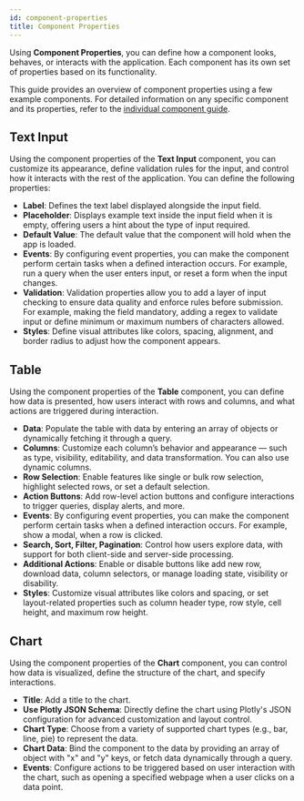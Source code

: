```yaml
---
id: component-properties
title: Component Properties
---
```


Using **Component Properties**, you can define how a component looks, behaves, or interacts with the application. Each component has its own set of properties based on its functionality.

This guide provides an overview of component properties using a few example components. For detailed information on any specific component and its properties, refer to the [individual component guide](#).

## Text Input

Using the component properties of the **Text Input** component, you can customize its appearance, define validation rules for the input, and control how it interacts with the rest of the application. You can define the following properties:

- **Label**: Defines the text label displayed alongside the input field.
- **Placeholder**: Displays example text inside the input field when it is empty, offering users a hint about the type of input required.
- **Default Value**: The default value that the component will hold when the app is loaded.
- **Events**: By configuring event properties, you can make the component perform certain tasks when a defined interaction occurs. For example, run a query when the user enters input, or reset a form when the input changes.
- **Validation**: Validation properties allow you to add a layer of input checking to ensure data quality and enforce rules before submission. For example, making the field mandatory, adding a regex to validate input or define minimum or maximum numbers of characters allowed.
- **Styles**: Define visual attributes like colors, spacing, alignment, and border radius to adjust how the component appears.

## Table

Using the component properties of the **Table** component, you can define how data is presented, how users interact with rows and columns, and what actions are triggered during interaction.

- **Data**: Populate the table with data by entering an array of objects or dynamically fetching it through a query.
- **Columns**: Customize each column’s behavior and appearance — such as type, visibility, editability, and data transformation. You can also use dynamic columns.
- **Row Selection**: Enable features like single or bulk row selection, highlight selected rows, or set a default selection.
- **Action Buttons**: Add row-level action buttons and configure interactions to trigger queries, display alerts, and more.
- **Events**: By configuring event properties, you can make the component perform certain tasks when a defined interaction occurs. For example, show a modal, when a row is clicked.
- **Search, Sort, Filter, Pagination**: Control how users explore data, with support for both client-side and server-side processing.
- **Additional Actions**: Enable or disable buttons like add new row, download data, column selectors, or manage loading state, visibility or disability.
- **Styles**: Customize visual attributes like colors and spacing, or set layout-related properties such as column header type, row style, cell height, and maximum row height.

## Chart

Using the component properties of the **Chart** component, you can control how data is visualized, define the structure of the chart, and specify interactions.

- **Title**: Add a title to the chart.
- **Use Plotly JSON Schema**: Directly define the chart using Plotly's JSON configuration for advanced customization and layout control.
- **Chart Type**: Choose from a variety of supported chart types (e.g., bar, line, pie) to represent the data.
- **Chart Data**: Bind the component to the data by providing an array of object with "x" and "y" keys, or fetch data dynamically through a query. 
- **Events**: Configure actions to be triggered based on user interaction with the chart, such as opening a specified webpage when a user clicks on a data point.
